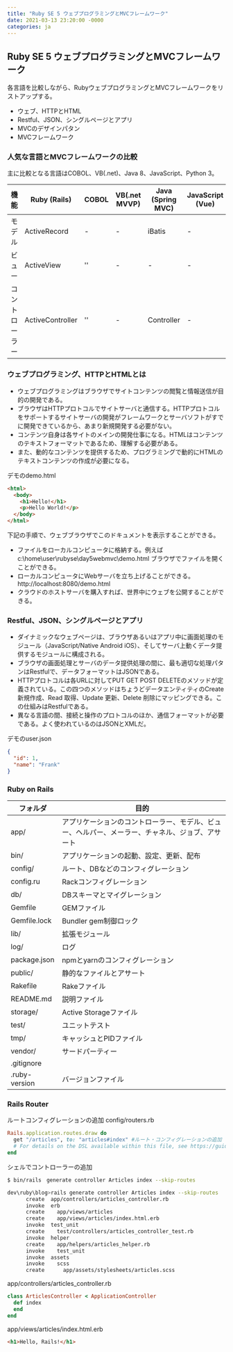 ```yaml
---
title: "Ruby SE 5 ウェブプログラミングとMVCフレームワーク"
date: 2021-03-13 23:20:00 -0000
categories: ja
---
```

## Ruby SE 5 ウェブプログラミングとMVCフレームワーク

各言語を比較しながら、RubyウェブプログラミングとMVCフレームワークをリストアップする。
* ウェブ、HTTPとHTML
* Restful、JSON、シングルページとアプリ
* MVCのデザインパタン
* MVCフレームワーク

### 人気な言語とMVCフレームワークの比較

主に比較となる言語はCOBOL、VB(.net)、Java 8、JavaScript、Python 3。

機能         |Ruby (Rails)          | COBOL     | VB(.net MVVP)          | Java (Spring MVC)             | JavaScript (Vue)             | Python 3 (Flask)
-------------|-------------|------------|------------------|---------------------|-------------------------|------------------------------------
モデル       | ActiveRecord | - | -       | iBatis | - | SQLAlchemy
ビュー     | ActiveView    |  ''       | -   | -       | - | -
コントローラー | ActiveController |  ''       | -   | Controller       | - | Flask

### ウェブプログラミング、HTTPとHTMLとは
* ウェブプログラミングはブラウザでサイトコンテンツの閲覧と情報送信が目的の開発である。
* ブラウザはHTTPプロトコルでサイトサーバと通信する。HTTPプロトコルをサポートするサイトサーバの開発がフレームワークとサーバソフトがすでに開発できているから、あまり新規開発する必要がない。
* コンテンツ自身は各サイトのメインの開発仕事になる。HTMLはコンテンツのテキストフォーマットであるため、理解する必要がある。
* また、動的なコンテンツを提供するため、プログラミングで動的にHTMLのテキストコンテンツの作成が必要になる。

デモのdemo.html
```html
<html>
  <body>
    <h1>Hello!</h1>
    <p>Hello World!</p>
  </body>
</html>
```

下記の手順で、ウェブブラウザでこのドキュメントを表示することができる。
* ファイルをローカルコンピュータに格納する。例えば c:\home\user\rubyse\day5webmvc\demo.html ブラウザでファイルを開くことができる。
* ローカルコンピュータにWebサーバを立ち上げることができる。http://localhost:8080/demo.html
* クラウドのホストサーバを購入すれば、世界中にウェブを公開することができる。

### Restful、JSON、シングルページとアプリ
* ダイナミックなウェブページは、ブラウザあるいはアプリ中に画面処理のモジュール（JavaScript/Native Android iOS）、そしてサーバ上動くデータ提供するモジュールに構成される。
* ブラウザの画面処理とサーバのデータ提供処理の間に、最も適切な処理パタンはRestfulで、データフォーマットはJSONである。
* HTTPプロトコルは各URLに対してPUT GET POST DELETEのメソッドが定義されている。この四つのメソッドはちょうどデータエンティティのCreate 新規作成、Read 取得、Update 更新、Delete 削除にマッピングできる。この仕組みはRestfulである。
* 異なる言語の間、接続と操作のプロトコルのほか、通信フォーマットが必要である。よく使われているのはJSONとXMLだ。

デモのuser.json
```json
{
  "id": 1,
  "name": "Frank"
}
```

### Ruby on Rails

フォルダ 	| 目的
---------	|-------
app/	| アプリケーションのコントローラー、モデル、ビュー、ヘルパー、メーラー、チャネル、ジョブ、アサート
bin/	| アプリケーションの起動、設定、更新、配布
config/	| ルート、DBなどのコンフィグレーション
config.ru	| Rackコンフィグレーション
db/	| DBスキーマとマイグレーション
Gemfile | GEMファイル
Gemfile.lock	| Bundler gem制御ロック
lib/	| 拡張モジュール
log/	| ログ
package.json	| npmとyarnのコンフィグレーション
public/	| 静的なファイルとアサート
Rakefile	| Rakeファイル
README.md	| 説明ファイル
storage/	| Active Storageファイル
test/	| ユニットテスト
tmp/	| キャッシュとPIDファイル
vendor/	| サードパーティー
.gitignore	| 
.ruby-version	| バージョンファイル

### Rails Router
ルートコンフィグレーションの追加
config/routers.rb
```ruby
Rails.application.routes.draw do
  get "/articles", to: "articles#index" #ルート・コンフィグレーションの追加
  # For details on the DSL available within this file, see https://guides.rubyonrails.org/routing.html
end
```

シェルでコントローラーの追加
```bash
$ bin/rails　generate controller Articles index --skip-routes
```
```bash
dev\ruby\blog>rails generate controller Articles index --skip-routes
      create  app/controllers/articles_controller.rb
      invoke  erb
      create    app/views/articles
      create    app/views/articles/index.html.erb
      invoke  test_unit
      create    test/controllers/articles_controller_test.rb
      invoke  helper
      create    app/helpers/articles_helper.rb
      invoke    test_unit
      invoke  assets
      invoke    scss
      create      app/assets/stylesheets/articles.scss
```

app/controllers/articles_controller.rb
```ruby
class ArticlesController < ApplicationController
  def index
  end
end
```

app/views/articles/index.html.erb
```html
<h1>Hello, Rails!</h1>
```
